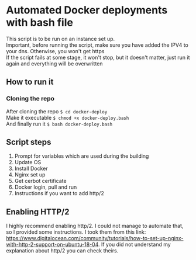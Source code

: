 # Automated Docker deployments with bash file

This script is to be run on an instance set up. <br/>
Important, before running the script, make sure you have added the IPV4 to your dns. Otherwise, you won't get https <br/>
If the script fails at some stage, it won't stop, but it doesn't matter, just run it again and everything will be overwritten 
## How to run it

### Cloning the repo 
After cloning the repo
`$ cd docker-deploy` <br/>
Make it executable
`$ chmod +x docker-deploy.bash`<br/>
And finally run it
`$ bash docker-deploy.bash` <br/>
## Script steps

1. Prompt for variables which are used during the building
2. Update OS
3. Install Docker
4. Nginx set up
5. Get cerbot certificate
6. Docker login, pull and run
7. Instructions if you want to add http/2

## Enabling HTTP/2

I highly recommend enabling http/2. I could not manage to automate that, so I provided some instructions.
I took them from this link: https://www.digitalocean.com/community/tutorials/how-to-set-up-nginx-with-http-2-support-on-ubuntu-18-04.
If you did not understand my explanation about http/2 you can check theirs.
